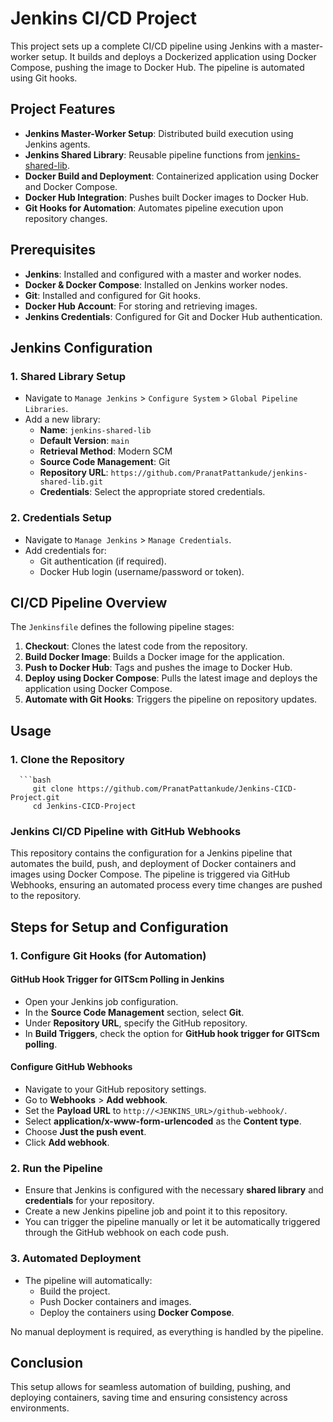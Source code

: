 # Jenkins CI/CD Project

This project sets up a complete CI/CD pipeline using Jenkins with a master-worker setup. It builds and deploys a Dockerized application using Docker Compose, pushing the image to Docker Hub. The pipeline is automated using Git hooks.

## Project Features

- **Jenkins Master-Worker Setup**: Distributed build execution using Jenkins agents.
- **Jenkins Shared Library**: Reusable pipeline functions from [jenkins-shared-lib](https://github.com/PranatPattankude/jenkins-shared-lib.git).
- **Docker Build and Deployment**: Containerized application using Docker and Docker Compose.
- **Docker Hub Integration**: Pushes built Docker images to Docker Hub.
- **Git Hooks for Automation**: Automates pipeline execution upon repository changes.

## Prerequisites

- **Jenkins**: Installed and configured with a master and worker nodes.
- **Docker & Docker Compose**: Installed on Jenkins worker nodes.
- **Git**: Installed and configured for Git hooks.
- **Docker Hub Account**: For storing and retrieving images.
- **Jenkins Credentials**: Configured for Git and Docker Hub authentication.

## Jenkins Configuration

### 1. Shared Library Setup

- Navigate to `Manage Jenkins` > `Configure System` > `Global Pipeline Libraries`.
- Add a new library:
  - **Name**: `jenkins-shared-lib`
  - **Default Version**: `main`
  - **Retrieval Method**: Modern SCM
  - **Source Code Management**: Git
  - **Repository URL**: `https://github.com/PranatPattankude/jenkins-shared-lib.git`
  - **Credentials**: Select the appropriate stored credentials.

### 2. Credentials Setup

- Navigate to `Manage Jenkins` > `Manage Credentials`.
- Add credentials for:
  - Git authentication (if required).
  - Docker Hub login (username/password or token).

## CI/CD Pipeline Overview

The `Jenkinsfile` defines the following pipeline stages:

1. **Checkout**: Clones the latest code from the repository.
2. **Build Docker Image**: Builds a Docker image for the application.
3. **Push to Docker Hub**: Tags and pushes the image to Docker Hub.
4. **Deploy using Docker Compose**: Pulls the latest image and deploys the application using Docker Compose.
5. **Automate with Git Hooks**: Triggers the pipeline on repository updates.

## Usage

### 1. Clone the Repository
      ```bash
         git clone https://github.com/PranatPattankude/Jenkins-CICD-Project.git
         cd Jenkins-CICD-Project


### Jenkins CI/CD Pipeline with GitHub Webhooks

This repository contains the configuration for a Jenkins pipeline that automates the build, push, and deployment of Docker containers and images using Docker Compose. The pipeline is triggered via GitHub Webhooks, ensuring an automated process every time changes are pushed to the repository.

## Steps for Setup and Configuration

### 1. Configure Git Hooks (for Automation)

#### GitHub Hook Trigger for GITScm Polling in Jenkins

- Open your Jenkins job configuration.
- In the **Source Code Management** section, select **Git**.
- Under **Repository URL**, specify the GitHub repository.
- In **Build Triggers**, check the option for **GitHub hook trigger for GITScm polling**.

#### Configure GitHub Webhooks

- Navigate to your GitHub repository settings.
- Go to **Webhooks** > **Add webhook**.
- Set the **Payload URL** to `http://<JENKINS_URL>/github-webhook/`.
- Select **application/x-www-form-urlencoded** as the **Content type**.
- Choose **Just the push event**.
- Click **Add webhook**.

### 2. Run the Pipeline

- Ensure that Jenkins is configured with the necessary **shared library** and **credentials** for your repository.
- Create a new Jenkins pipeline job and point it to this repository.
- You can trigger the pipeline manually or let it be automatically triggered through the GitHub webhook on each code push.

### 3. Automated Deployment

- The pipeline will automatically:
  - Build the project.
  - Push Docker containers and images.
  - Deploy the containers using **Docker Compose**.
  
No manual deployment is required, as everything is handled by the pipeline.

## Conclusion

This setup allows for seamless automation of building, pushing, and deploying containers, saving time and ensuring consistency across environments.
